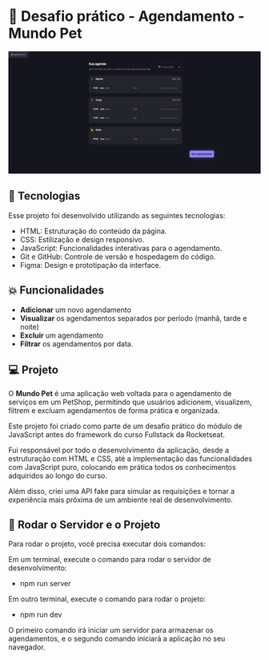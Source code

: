 <h1> 🚀 Desafio prático - Agendamento - Mundo Pet</h1>

<p align="center">
  <img alt="" src="./src/assets/readme.png">
</p>

## 🚀 Tecnologias

Esse projeto foi desenvolvido utilizando as seguintes tecnologias:

- HTML: Estruturação do conteúdo da página.
- CSS: Estilização e design responsivo.
- JavaScript: Funcionalidades interativas para o agendamento.
- Git e GitHub: Controle de versão e hospedagem do código.
- Figma: Design e prototipação da interface.

## 💥 Funcionalidades

- **Adicionar** um novo agendamento
- **Visualizar** os agendamentos separados por período (manhã, tarde e noite)
- **Excluir** um agendamento
- **Filtrar** os agendamentos por data.

## 💻 Projeto

O **Mundo Pet** é uma aplicação web voltada para o agendamento de serviços em um PetShop, permitindo que usuários adicionem, visualizem, filtrem e excluam agendamentos de forma prática e organizada.

Este projeto foi criado como parte de um desafio prático do módulo de JavaScript antes do framework do curso Fullstack da Rocketseat.

Fui responsável por todo o desenvolvimento da aplicação, desde a estruturação com HTML e CSS, até a implementação das funcionalidades com JavaScript puro, colocando em prática todos os conhecimentos adquiridos ao longo do curso.

Além disso, criei uma API fake para simular as requisições e tornar a experiência mais próxima de um ambiente real de desenvolvimento.

## 🌟 Rodar o Servidor e o Projeto

Para rodar o projeto, você precisa executar dois comandos:

Em um terminal, execute o comando para rodar o servidor de desenvolvimento:<br>

- npm run server

Em outro terminal, execute o comando para rodar o projeto:<br>

- npm run dev

O primeiro comando irá iniciar um servidor para armazenar os agendamentos, e o segundo comando iniciará a aplicação no seu navegador.
